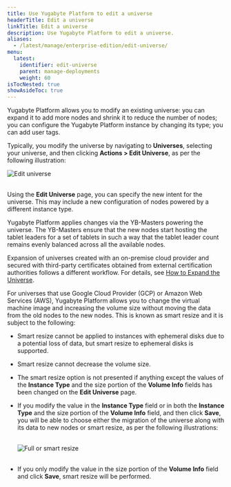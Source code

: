 ```yaml
---
title: Use Yugabyte Platform to edit a universe
headerTitle: Edit a universe
linkTitle: Edit a universe
description: Use Yugabyte Platform to edit a universe.
aliases:
  - /latest/manage/enterprise-edition/edit-universe/
menu:
  latest:
    identifier: edit-universe
    parent: manage-deployments
    weight: 60
isTocNested: true
showAsideToc: true
---
```


Yugabyte Platform allows you to modify an existing universe: you can expand it to add more nodes and shrink it to reduce the number of nodes; you can configure the Yugabyte Platform instance by changing its type; you can add user tags.

Typically, you modify the universe by navigating to **Universes**, selecting your universe, and then clicking **Actions > Edit Universe**, as per the following illustration:

![Edit universe](/images/ee/edit-univ.png)<br><br>

Using the **Edit Universe** page, you can specify the new intent for the universe. This may include a new configuration of nodes powered by a different instance type. 

Yugabyte Platform applies changes via the YB-Masters powering the universe. The YB-Masters ensure that the new nodes start hosting the tablet leaders for a set of tablets in such a way that the tablet leader count remains evenly balanced across all the available nodes.

Expansion of universes created with an on-premise cloud provider and secured with third-party certificates obtained from external certification authorities follows a different workflow. For details, see [How to Expand the Universe](../../security/enable-encryption-in-transit#how-to-expand-the-universe).



For universes that use Google Cloud Provider (GCP) or Amazon Web Services (AWS), Yugabyte Platform allows you to change the virtual machine image and increasing the volume size without moving the data from the old nodes to the new nodes. This is known as smart resize and it is subject to the following:

- Smart resize cannot be applied to instances with ephemeral disks due to a potential loss of data, but smart resize to ephemeral disks is supported.

- Smart resize cannot decrease the volume size.

- The smart resize option is not presented if anything except the values of the **Instance Type** and the size portion of the **Volume Info** fields has been changed on the **Edit Universe** page.

- If you modify the value in the **Instance Type** field or in both the **Instance Type** and the size portion of the **Volume Info** field, and then click **Save**, you will be able to choose either the migration of the universe along with its data to new nodes or smart resize, as per the following illustrations:<br><br>

  ![Full or smart resize](/images/ee/edit-univ-2.png)<br><br>

- If you only modify the value in the size portion of the **Volume Info** field and click **Save**, smart resize will be performed.






